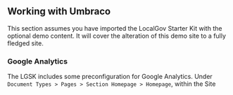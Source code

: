 ## Working with Umbraco
This section assumes you have imported the LocalGov Starter Kit with the optional demo content. It will cover the alteration of this demo site to a fully fledged site.

### Google Analytics
The LGSK includes some preconfiguration for Google Analytics.
Under `Document Types > Pages > Section Homepage > Homepage`, within the Site 